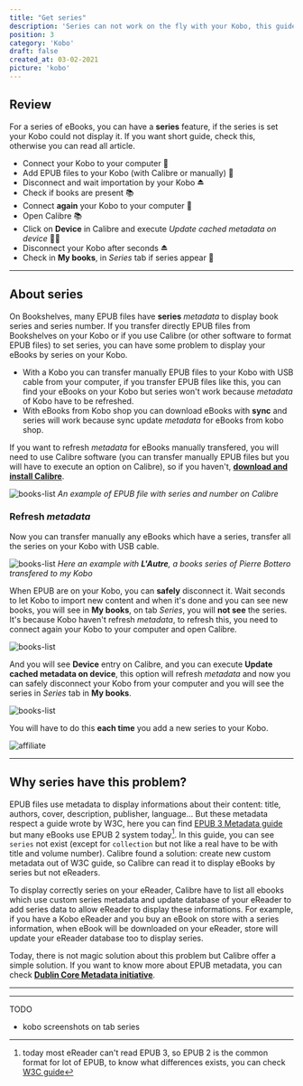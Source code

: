 ```yaml
---
title: "Get series"
description: 'Series can not work on the fly with your Kobo, this guide explain to force your Kobo to display it.'
position: 3
category: 'Kobo'
draft: false
created_at: 03-02-2021
picture: 'kobo'
---
```


## Review

For a series of eBooks, you can have a **series** feature, if the series is set your Kobo could not display it. If you want short guide, check this, otherwise you can read all article.

- Connect your Kobo to your computer 🔌
- Add EPUB files to your Kobo (with Calibre or manually) 📁
- Disconnect and wait importation by your Kobo ⏏️
- Check if books are present 📚
- Connect **again** your Kobo to your computer 🔌
- Open Calibre 📚
- Click on **Device** in Calibre and execute *Update cached metadata on device* 👩‍💻
- Disconnect your Kobo after seconds ⏏️
- Check in **My books**, in *Series* tab if series appear 📖

---

## About series

On Bookshelves, many EPUB files have **series** *metadata* to display book series and series number. If you transfer directly EPUB files from Bookshelves on your Kobo or if you use Calibre (or other software to format EPUB files) to set series, you can have some problem to display your eBooks by series on your Kobo.

- With a Kobo you can transfer manually EPUB files to your Kobo with USB cable from your computer, if you transfer EPUB files like this, you can find your eBooks on your Kobo but series won't work because *metadata* of Kobo have to be refreshed.
- With eBooks from Kobo shop you can download eBooks with **sync** and series will work because sync update *metadata* for eBooks from kobo shop.

If you want to refresh *metadata* for eBooks manually transfered, you will need to use Calibre software (you can transfer manually EPUB files but you will have to execute an option on Calibre), so if you haven't, [**download and install Calibre**](https://calibre-ebook.com).

![books-list](/images/guides/kobo-series/calibre-serie.webp)
*An example of EPUB file with series and number on Calibre*

### Refresh *metadata*

Now you can transfer manually any eBooks which have a series, transfer all the series on your Kobo with USB cable.

![books-list](/images/guides/kobo-series/books-list.webp)
*Here an example with **L'Autre**, a books series of Pierre Bottero transfered to my Kobo*

When EPUB are on your Kobo, you can **safely** disconnect it. Wait seconds to let Kobo to import new content and when it's done and you can see new books, you will see in **My books**, on tab *Series*, you will **not see** the series. It's because Kobo haven't refresh *metadata*, to refresh this, you need to connect again your Kobo to your computer and open Calibre.

![books-list](/images/guides/kobo-series/calibre.webp)

And you will see **Device** entry on Calibre, and you can execute **Update cached metadata on device**, this option will refresh *metadata* and now you can safely disconnect your Kobo from your computer and you will see the series in *Series* tab in **My books**.

![books-list](/images/guides/kobo-series/calibre-options.webp)

You will have to do this **each time** you add a new series to your Kobo.

![affiliate](/images/guides/kobo-series/kobo-series.webp)

---

## Why series have this problem?

EPUB files use metadata to display informations about their content: title, authors, cover, description, publisher, language... But these metadata respect a guide wrote by W3C, here you can find [EPUB 3 Metadata guide](https://www.w3.org/publishing/epub3/epub-packages.html) but many eBooks use EPUB 2 system today[^1]. In this guide, you can see `series` not exist (except for `collection` but not like a real have to be with title and volume number). Calibre found a solution: create new custom metadata out of W3C guide, so Calibre can read it to display eBooks by series but not eReaders.

To display correctly series on your eReader, Calibre have to list all ebooks which use custom series metadata and update database of your eReader to add series data to allow eReader to display these informations. For example, if you have a Kobo eReader and you buy an eBook on store with a series information, when eBook will be downloaded on your eReader, store will update your eReader database too to display series.

Today, there is not magic solution about this problem but Calibre offer a simple solution. If you want to know more about EPUB metadata, you can check [**Dublin Core Metadata initiative**](https://www.dublincore.org/specifications/dublin-core/dcmi-terms).

---

[^1]: today most eReader can't read EPUB 3, so EPUB 2 is the common format for lot of EPUB, to know what differences exists, you can check [W3C guide](https://www.w3.org/AudioVideo/ebook)

---

TODO

- kobo screenshots on tab series

